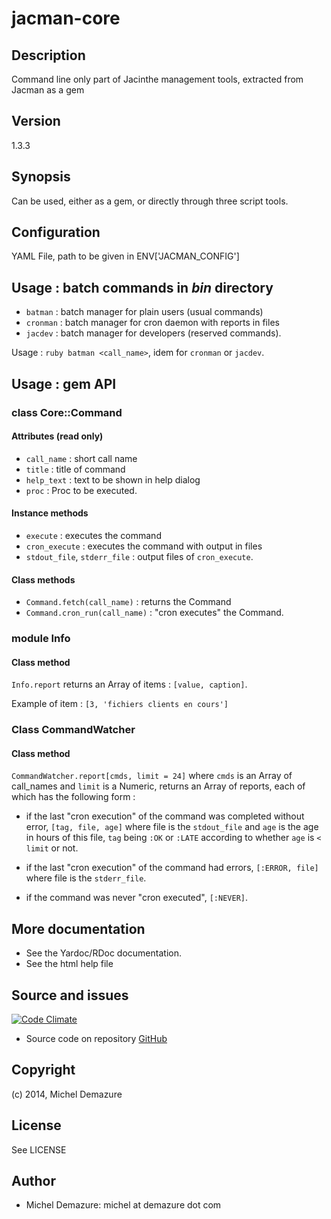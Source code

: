 # jacman-core

## Description
  Command line only part of Jacinthe management tools, extracted from Jacman as a gem

## Version
  1.3.3

## Synopsis
Can be used, either as a gem, or directly through three script tools.

## Configuration
YAML File, path to be given in ENV['JACMAN_CONFIG']

## Usage : batch commands in _bin_ directory

  * `batman`  : batch manager for plain users (usual commands)
  * `cronman` : batch manager for cron daemon with reports in files
  * `jacdev`  : batch manager for developers (reserved commands).

Usage : `ruby batman <call_name>`, idem for `cronman` or `jacdev`.

## Usage : gem API

### class Core::Command

#### Attributes (read only)

* `call_name` : short call name
* `title` : title of command
* `help_text` : text to be shown in help dialog
* `proc` : Proc to be executed.

#### Instance methods

* `execute` : executes the command
* `cron_execute` : executes the command with output in files
* `stdout_file`, `stderr_file` : output files of `cron_execute`.

#### Class methods

* `Command.fetch(call_name)` : returns the Command
* `Command.cron_run(call_name)` : "cron executes" the Command.

### module Info

#### Class method

`Info.report` returns an Array of items : `[value, caption]`.

Example of item : `[3, 'fichiers clients en cours']`

### Class CommandWatcher

#### Class method

`CommandWatcher.report[cmds, limit = 24]` where `cmds` is an Array of call_names and `limit` is a Numeric,
returns an Array of reports, each of which has the following form :

* if the last "cron execution" of the command was completed without error, `[tag, file, age]`
where file is the `stdout_file` and `age` is the age in hours of this file,
`tag` being `:OK` or `:LATE` according to whether `age` is `< limit` or not.

* if the last "cron execution" of the command had errors, `[:ERROR, file]`
  where file is the `stderr_file`.

* if the command was never "cron executed", `[:NEVER]`.

## More documentation
  * See the Yardoc/RDoc documentation.
  * See the html help file

## Source and issues
   [![Code Climate](https://codeclimate.com/github/badal/jacman-core.png)](https://codeclimate.com/github/badal/jacman-qt)

   * Source code on repository [GitHub](https://github.com/badal/jacman-core)

## Copyright
  (c) 2014, Michel Demazure

## License
  See LICENSE

## Author
* Michel Demazure: michel at demazure dot com

